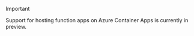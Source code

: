 
> [!IMPORTANT]
> Support for hosting function apps on Azure Container Apps is currently in preview.